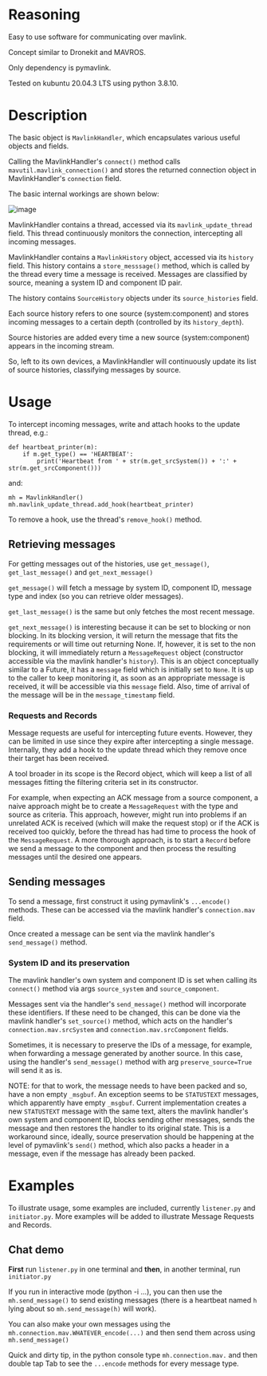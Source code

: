 # Reasoning

Easy to use software for communicating over mavlink.

Concept similar to Dronekit and MAVROS.

Only dependency is pymavlink.

Tested on kubuntu 20.04.3 LTS using python 3.8.10.


# Description

The basic object is `MavlinkHandler`, which encapsulates various useful objects and fields.

Calling the MavlinkHandler's `connect()` method calls `mavutil.mavlink_connection()` and stores the returned connection object in MavlinkHandler's `connection` field.

The basic internal workings are shown below:

![image](https://user-images.githubusercontent.com/634778/155085846-06647c48-3c56-4c1e-a562-c5728157b868.png)

MavlinkHandler contains a thread, accessed via its `mavlink_update_thread` field. This thread continuously monitors the connection, intercepting all incoming messages.

MavlinkHandler contains a `MavlinkHistory` object, accessed via its `history` field. This history contains a `store_messsage()` method, which is called by the thread every time a message is received. Messages are classified by source, meaning a system ID and component ID pair.

The history contains `SourceHistory` objects under its `source_histories` field.

Each source history refers to one source (system:component) and stores incoming messages to a certain depth (controlled by its `history_depth`).

Source histories are added every time a new source (system:component) appears in the incoming stream.

So, left to its own devices, a MavlinkHandler will continuously update its list of source histories, classifying messages by source.

# Usage

To intercept incoming messages, write and attach hooks to the update thread, e.g.:

```
def heartbeat_printer(m):
    if m.get_type() == 'HEARTBEAT':
        print('Heartbeat from ' + str(m.get_srcSystem()) + ':' + str(m.get_srcComponent()))
```

and:

```
mh = MavlinkHandler()
mh.mavlink_update_thread.add_hook(heartbeat_printer)
```

To remove a hook, use the thread's `remove_hook()` method.

## Retrieving messages

For getting messages out of the histories, use `get_message()`, `get_last_message()` and `get_next_message()`

`get_message()` will fetch a message by system ID, component ID, message type and index (so you can retrieve older messages).

`get_last_message()` is the same but only fetches the most recent message.

`get_next_message()` is interesting because it can be set to blocking or non blocking. In its blocking version, it will return the message that fits the requirements or will time out returning None. If, however, it is set to the non blocking, it will immediately return a `MessageRequest` object (constructor accessible via the mavlink handler's `history`). This is an object conceptually similar to a Future, it has a `message` field which is initially set to `None`. It is up to the caller to keep monitoring it, as soon as an appropriate message is received, it will be accessible via this `message` field. Also, time of arrival of the message will be in the `message_timestamp` field.

### Requests and Records

Message requests are useful for intercepting future events. However, they can be limited in use since they expire after intercepting a single message. Internally, they add a hook to the update thread which they remove once their target has been received.

A tool broader in its scope is the Record object, which will keep a list of all messages fitting the filtering criteria set in its constructor.

For example, when expecting an ACK message from a source component, a naive approach might be to create a `MessageRequest` with the type and source as criteria. This approach, however, might run into problems if an unrelated ACK is received (which will make the request stop) or if the ACK is received too quickly, before the thread has had time to process the hook of the `MessageRequest`. A more thorough approach, is to start a `Record` before we send a message to the component and then process the resulting messages until the desired one appears.

## Sending messages

To send a message, first construct it using pymavlink's `...encode()` methods. These can be accessed via the mavlink handler's `connection.mav` field.

Once created a message can be sent via the mavlink handler's `send_message()` method.

### System ID and its preservation

The mavlink handler's own system and component ID is set when calling its `connect()` method via args `source_system` and `source_component`.

Messages sent via the handler's `send_message()` method will incorporate these identifiers. If these need to be changed, this can be done via the mavlink handler's `set_source()` method, which acts on the handler's `connection.mav.srcSystem` and `connection.mav.srcComponent` fields.

Sometimes, it is necessary to preserve the IDs of a message, for example, when forwarding a message generated by another source. In this case, using the handler's `send_message()` method with arg `preserve_source=True` will send it as is.

NOTE: for that to work, the message needs to have been packed and so, have a non empty `_msgbuf`. An exception seems to be `STATUSTEXT` messages, which apparently have empty `_msgbuf`. Current implementation creates a new `STATUSTEXT` message with the same text, alters the mavlink handler's own system and component ID, blocks sending other messages, sends the message and then restores the handler to its original state. This is a workaround since, ideally, source preservation should be happening at the level of pymavlink's `send()` method, which also packs a header in a message, even if the message has already been packed.

# Examples

To illustrate usage, some examples are included, currently `listener.py` and `initiator.py`. More examples will be added to illustrate Message Requests and Records.

## Chat demo

**First** run `listener.py` in one terminal and **then**, in another terminal, run `initiator.py`

If you run in interactive mode (python -i ...), you can then use the `mh.send_message()` to send existing messages (there is a heartbeat named `h` lying about so `mh.send_message(h)` will work).

You can also make your own messages using the `mh.connection.mav.WHATEVER_encode(...)` and then send them across using `mh.send_message()`

Quick and dirty tip, in the python console type `mh.connection.mav.` and then double tap Tab to see the `...encode` methods for every message type.


